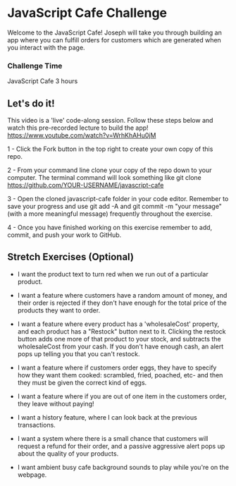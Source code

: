 # JavaScript Cafe Challenge
Welcome to the JavaScript Cafe! Joseph will take you through building an app where you can fulfill orders for customers which are generated when you interact with the page.

### Challenge	Time
JavaScript Cafe	3 hours

## Let's do it!

This video is a 'live' code-along session. Follow these steps below and watch this pre-recorded lecture to build the app!
https://www.youtube.com/watch?v=WrhKhAHu0jM

1 - Click the Fork button in the top right to create your own copy of this repo.

2 - From your command line clone your copy of the repo down to your computer. The terminal command will look something like git clone https://github.com/YOUR-USERNAME/javascript-cafe

3 - Open the cloned javascript-cafe folder in your code editor.
Remember to save your progress and use git add -A and git commit -m "your message" (with a more meaningful message) frequently throughout the exercise.

4 - Once you have finished working on this exercise remember to add, commit, and push your work to GitHub.

## Stretch Exercises (Optional)

- I want the product text to turn red when we run out of a particular product. 

- I want a feature where customers have a random amount of money, and their order is rejected if they don't have enough for the total price of the products they want to order.  

- I want a feature where every product has a 'wholesaleCost' property, and each product has a "Restock" button next to it. Clicking the restock button adds one more of that product to your stock, and subtracts the wholesaleCost from your cash. If you don't have enough cash, an alert pops up telling you that you can't restock. 

- I want a feature where if customers order eggs, they have to specify how they want them cooked: scrambled, fried, poached, etc- and then they must be given the correct kind of eggs. 

- I want a feature where if you are out of one item in the customers order, they leave without paying!  

- I want a history feature, where I can look back at the previous transactions. 

- I want a system where there is a small chance that customers will request a refund for their order, and a passive aggressive alert pops up about the quality of your products. 

- I want ambient busy cafe background sounds to play while you're on the webpage. 
